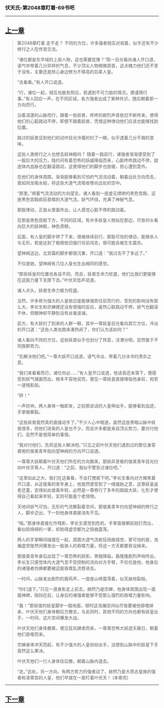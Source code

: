 ### 伏天氏-第2048章盯着-69书吧

--------
[上一章](./ae9dfc4afbf416dde257152c1b3947f5.md)
--------


>
>
>
>第2048章盯着
>走不走？
>不同的方位，许多强者相互对视着，似乎还有不少修行之人在传音交流。
>
>“诸位都是东华域的上层人物，这也需要犹豫？”陈一目光看向诸人开口道，语气中带着几分异样的气息，不少顶尖人物微微颔首，这点魄力他们还不至于没有，主要还是担心身边修为不够高的后辈人皇。
>
>“去看看。”有人开口说道。
>
>“行，诸位一起，相互也能有照应，若遇到不可力敌的情况，便谨慎行事。”有人回应一声，在不同区域，各方强者达成了某种共识，随后朝着那一方向而行。
>
>沿着深邃的山脉而行，跟着一些妖兽，咚咚的剧烈声音依旧不断传来，使得他们的心脏跳动不停，即便不跟着妖兽，凭借这种律动他们应该也能够找到位置。
>
>路过的妖兽见到他们的动作目光冷蔑的扫了一眼，似乎透着几分不屑的意味。
>
>这些人类修行之人也想去妖神殿吗？
>随着一路前行，诸强者渐渐感受到了一股巨大的压力，隐约间有着恐怖的妖威降临而来，心脏咚咚跳动不停，就连体内血脉也在翻滚跳动，这使得他们的脚步也放缓，担心遭到意外。
>
>在他们的身体周围，渐渐能够看到可怕的气流流动着，朝着远处方向而去，竟如同龙吸水般，将这些大道气流吸收卷向远处的空中。
>
>“那里。”顺着气流流动的方向望去，诸人看到一座虚无缥缈的黑色宫殿，这座黑色宫殿疯狂吞噬的大道气流，妖气环绕，充满了神秘气息。
>
>那股律动，正是从里面传出，让人感觉心脏不停的跳动着。
>
>在那座黑色宫殿下方，不同的区域，有许多妖皇人物站在那边，尽皆仰头看向巨大的妖神殿，神色肃穆。
>
>后面，有人皇的脚步停了下来，很难继续前行，那股可怕的律动，能够杀人与无形，若是达到了极限依旧强行往前闯去，很可能会被生生震杀。
>
>望神阙这边，北宫霜的脚步都很沉重，开口道：“我过去不了多远了。”
>
>不仅是她，望神阙有几位人皇也生出相同的感觉。
>
>“那些妖皇的位置也各自不同，而且，妖兽生命力旺盛，他们比我们更能够在这股力量下支撑下去。”叶伏天低声说道。
>
>诸人点头，妖兽生命力极为旺盛。
>
>当然，许多修为强大的人皇依旧是能够强势往前而行的，受到的影响没有那么大，李长生和宗蝉便还没有很强的反应，虽然心脏跳动不停，妖气也翻滚不休，但眼神却平静到没有丝毫波澜。
>
>前方，有大妖扫了到来的人群一眼，其中一尊妖皇目光看向其它方位，冷淡的开口道：“这些人类也跑来凑热闹了，你们认为该如何？”
>
>诸人看向不同的方位，这些妖兽似乎也划分了阵营，泾渭分明，显然属于不同族群势力。
>
>“先解决他们吧。”一尊大妖开口说道，语气冷淡，带着几分冰冷的肃杀之意。
>
>“我们来看看而已，诸位何必……”有人皇开口说道，他话音还未落下，便感受到妖气铺面而出，根本不容他说完，便见一尊妖皇直接降临他身前，宛若一道残影般。
>
>“砰！”
>
>一声巨响，两人身体一触即发，之前那说话的人皇伸出手，能够看到血迹，手掌被撕裂。
>
>“这些妖兽竟然真的直接动手了。”不少人心中暗道，虽然这座黑暗山脉中妖兽很多，但他们进来的人皇也不少，而且许多都是来自顶尖势力，要对付他们，显然不是很简单的事情。
>
>“我对付他们，先将这些人解决吧。”只见之前叶伏天他们遇到过的那位身穿裘袍的俊美青年指向望神阙的方向开口说道。
>
>一尊尊大妖朝着叶伏天他们所在的方向飘来，那妖异至极的俊美青年目光扫向叶伏天等人，开口道：“之前，我似乎警告过诸位吧。”
>
>“这里如此之大，我们在这看看，不会打搅阁下吧。”李长生看向对方微笑着开口道，从这俊美的青年身上，他竟然感受到了一缕威胁之意，这尊妖皇返老还童，变得如此俊美年轻，必然是一尊修行了多年的超级大妖，化形才使得自己看起来年轻，实则可能是个老怪物。
>
>天地间妖气可怕，无形的气流撕裂着空间，那俊美青年扫向望神阙的修行之人，脚步迈出，下一刻他身体直接消失不见。
>
>“嗡。”那身体直接化作残影，李长生感觉到危机，手掌直接朝前拍打而出，看似软绵绵的一掌，却拍得虚空都为之扭曲震荡。
>
>两人的手掌瞬间碰撞在一起，周围大道气流疯狂扭曲错觉，更可怕的是，浩瀚虚空陡然间爆发出一股骇人的吞噬力量，将这一方天都要吞没掉来。
>
>那俊美青年身后出现了一尊恐怖的妖影，黑暗降临，轰隆隆剧烈声响传出，李长生只感觉体内大道气息不受控制的流向对方手臂，不仅仅是他，他身后的诸强者仿佛都要被这股吞噬乱流卷进去。
>
>一时间，山脉发出剧烈的轰鸣声，一座座山峰震荡着，似天崩地裂般。
>
>“你们退下。”只见一道身影走上前去，赫然乃是宗蝉，他身体周围出现一面面神碑，阻挡在前，让身后的诸强者能够不受那么强烈的吞噬力量影响。
>
>“轰！”那妖俊的妖皇脚步一踏地面，顿时这浩瀚空间似尽皆要被他吞噬掉来，叶伏天他们身体朝后方撤去，与此同时，其他不同的方向也都有妖皇出手，一时间，这片空间爆发大战。
>
>叶伏天他们身体撤离，便见狂风肆虐而来，一尊尊恐怖大妖遮天蔽日，朝着他们吞噬而来。
>
>宗蝉身体冲天而起，有不少强大的人皇纷纷出手，没想到山脉中的妖皇下手竟然这么果决。
>
>叶伏天他们一行人身体往后撤，朝着山脉内退去。
>
>“走。”远处，另一方向，有两方势力的强者动了，赫然乃是大燕古皇族的强者和凌霄宫的人皇，他们早就在一直盯着叶伏天！
>(本章完)
>
>

--------
[下一章](./953e175dd44cfa782db0e2bc117f2f77.md)
--------
